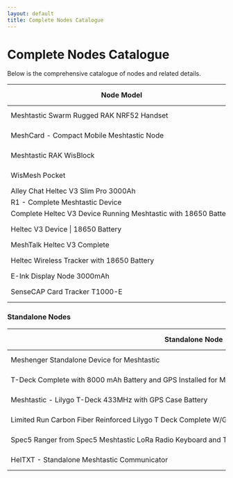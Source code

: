 ```yaml
---
layout: default
title: Complete Nodes Catalogue
---
```


# Complete Nodes Catalogue

Below is the comprehensive catalogue of nodes and related details.

<table>
  <thead>
    <tr>
      <th style="white-space: nowrap;">Node Model</th>
      <th>Fits in Pocket</th>
      <th>MCU</th>
      <th>Battery</th>
      <th>Antenna</th>
      <th>Case Material</th>
      <th>Power Switch</th>
      <th>GPS</th>
      <th>Canned Interface</th>
      <th>Weatherproof</th>
      <th>Approximate Runtime</th>
      <th>Price</th>
      <th>Link</th>
    </tr>
  </thead>
  <tbody>
    <tr>
      <td style="white-space: nowrap;">Meshtastic Swarm Rugged RAK NRF52 Handset</td>
      <td>Yes</td>
      <td>nRF</td>
      <td style="background-color: green;">2000mAh</td>
      <td style="background-color: green;">Gizont</td>
      <td style="background-color: green;">Injection Mold</td>
      <td style="background-color: green;">Yes</td>
      <td>GPS/No switch</td>
      <td>None</td>
      <td style="background-color: green;">Yes</td>
      <td>64Hrs</td>
      <td>159.99</td>
      <td><a href="https://www.etsy.com/listing/1599932153/meshtastic-swarm-rugged-rak-nrf52">Link</a></td>
    </tr>
    <tr>
      <td style="white-space: nowrap;">MeshCard - Compact Mobile Meshtastic Node</td>
      <td>Yes</td>
      <td>nRF</td>
      <td>1100mAh</td>
      <td>Gizont</td>
      <td>Aluminum</td>
      <td>Yes</td>
      <td>GPS/with Switch</td>
      <td>None</td>
      <td>No</td>
      <td>154Hrs</td>
      <td>123.2</td>
      <td><a href="https://www.etsy.com/listing/1736071130/meshcard-compact-mobile-meshtastic-node">Link</a></td>
    </tr>
    <tr>
      <td style="white-space: nowrap;">Meshtastic RAK WisBlock</td>
      <td>Yes</td>
      <td>nRF</td>
      <td>2000mAh</td>
      <td>Stock</td>
      <td>ABS / PA6-CF</td>
      <td>None</td>
      <td>None</td>
      <td>None</td>
      <td>No</td>
      <td>307Hrs</td>
      <td>105</td>
      <td><a href="https://www.etsy.com/listing/1725982705/complete-meshtastic-rak-wisblock-device">Link</a></td>
    </tr>
    <tr>
      <td style="white-space: nowrap;">WisMesh Pocket</td>
      <td>Yes</td>
      <td>nRF</td>
      <td>3200 mAh</td>
      <td>Stock</td>
      <td>PLA</td>
      <td>Yes</td>
      <td>GPS/No switch</td>
      <td>None</td>
      <td>No</td>
      <td>96Hrs</td>
      <td>89.97</td>
      <td><a href="https://store.rokland.com/products/wismesh-pocket">Link</a></td>
    </tr>
    <tr>
      <td style="white-space: nowrap;">Alley Chat Heltec V3 Slim Pro 3000Ah</td>
      <td>Yes</td>
      <td>ESP32</td>
      <td>3000mAh</td>
      <td>Gizont</td>
      <td>PLA+</td>
      <td>None</td>
      <td>None</td>
      <td>None</td>
      <td>No</td>
      <td>30Hrs</td>
      <td>79.99</td>
      <td><a href="https://www.etsy.com/listing/1733573998/heltec-v3-complete-running-meshtastic">Link</a></td>
    </tr>
    <tr>
      <td style="white-space: nowrap;">R1 - Complete Meshtastic Device</td>
      <td>Yes</td>
      <td>nRF</td>
      <td>1800mAh</td>
      <td>Stock</td>
      <td>PLA CF</td>
      <td>None</td>
      <td>None</td>
      <td>None</td>
      <td>No</td>
      <td>300Hrs</td>
      <td>79</td>
      <td><a href="https://www.etsy.com/listing/1801743857/r1-complete-meshtastic-device-powered-by">Link</a></td>
    </tr>
    <tr>
      <td style="white-space: nowrap;">Complete Heltec V3 Device Running Meshtastic with 18650 Battery</td>
      <td>Yes</td>
      <td>ESP32</td>
      <td>3000mAh</td>
      <td>Gizont</td>
      <td>PETG</td>
      <td>None</td>
      <td>None</td>
      <td>None</td>
      <td>No</td>
      <td>30Hrs</td>
      <td>72.51</td>
      <td><a href="https://www.etsy.com/listing/1726331968/complete-heltec-v3-device-running">Link</a></td>
    </tr>
    <tr>
      <td style="white-space: nowrap;">Heltec V3 Device | 18650 Battery</td>
      <td>Yes</td>
      <td>ESP32</td>
      <td>3350mAh</td>
      <td>Stock</td>
      <td>ABS / PA6-CF</td>
      <td>None</td>
      <td>None</td>
      <td>None</td>
      <td>No</td>
      <td>34Hrs</td>
      <td>70</td>
      <td><a href="https://www.etsy.com/listing/1726354799/complete-meshtastic-heltec-v3-device">Link</a></td>
    </tr>
    <tr>
      <td style="white-space: nowrap;">MeshTalk Heltec V3 Complete</td>
      <td>Yes</td>
      <td>ESP32</td>
      <td>3000mAh</td>
      <td>5dBi</td>
      <td>PETG</td>
      <td>None</td>
      <td>None</td>
      <td>None</td>
      <td>No</td>
      <td>30Hrs</td>
      <td>67.49</td>
      <td><a href="https://www.etsy.com/listing/1756582234/meshtalk-heltec-v3-complete-device">Link</a></td>
    </tr>
    <tr>
      <td style="white-space: nowrap;">Heltec Wireless Tracker with 18650 Battery</td>
      <td>Yes</td>
      <td>ESP32</td>
      <td>3000mAh</td>
      <td>Gizont</td>
      <td>PETG</td>
      <td>None</td>
      <td>GPS/No switch</td>
      <td>None</td>
      <td>No</td>
      <td>19Hrs</td>
      <td>60.51</td>
      <td><a href="https://www.etsy.com/listing/1757243131/complete-heltec-wireless-tracker-with">Link</a></td>
    </tr>
    <tr>
      <td style="white-space: nowrap;">E-Ink Display Node 3000mAh</td>
      <td>Yes</td>
      <td>ESP32</td>
      <td>3000mAh</td>
      <td>Stock</td>
      <td>PLA+</td>
      <td>None</td>
      <td>None</td>
      <td>None</td>
      <td>No</td>
      <td>95Hrs</td>
      <td>55</td>
      <td><a href="https://www.tindie.com/products/harukitoreda/e-ink-display-meshtastic-node-3000mah-complete/">Link</a></td>
    </tr>
    <tr>
      <td style="white-space: nowrap;">SenseCAP Card Tracker T1000-E</td>
      <td>Yes</td>
      <td>nRF</td>
      <td>700mAh</td>
      <td>Stock</td>
      <td>Injection Mold</td>
      <td>None</td>
      <td>GPS/No switch</td>
      <td>None</td>
      <td>Yes</td>
      <td>48Hrs</td>
      <td>39.9</td>
      <td><a href="https://www.seeedstudio.com/SenseCAP-Card-Tracker-T1000-E-for-Meshtastic-p-5913.html">Link</a></td>
    </tr>
  </tbody>
</table>

### Standalone Nodes

<table>
  <thead>
    <tr>
      <th style="white-space: nowrap;">Standalone Node</th>
      <th>Keyboard Handheld</th>
      <th>MCU</th>
      <th>Battery</th>
      <th>Antenna</th>
      <th>Case Material</th>
      <th>Power Switch</th>
      <th>GPS</th>
      <th>Sensor</th>
      <th>Buzzer</th>
      <th>Approximate Runtime</th>
      <th>Price</th>
      <th>Link</th>
    </tr>
  </thead>
  <tbody>
    <tr>
      <td style="white-space: nowrap;">Meshenger Standalone Device for Meshtastic</td>
      <td>Cardkb</td>
      <td>nRF</td>
      <td>4000mAh</td>
      <td>Gizont</td>
      <td>ASA</td>
      <td>Yes</td>
      <td>GPS/No switch</td>
      <td>None</td>
      <td>Yes</td>
      <td>312 Hrs</td>
      <td>250</td>
      <td><a href="https://www.etsy.com/listing/1390142667/meshenger-standalone-device-for">Link</a></td>
    </tr>
    <tr>
      <td style="white-space: nowrap;">T-Deck Complete with 8000 mAh Battery and GPS Installed for Meshtastic</td>
      <td>Blackberry</td>
      <td>ESP32</td>
      <td>8000mAh</td>
      <td>Stock</td>
      <td>PLA</td>
      <td>Yes</td>
      <td>GPS/with Switch</td>
      <td>None</td>
      <td>Yes</td>
      <td>76Hrs</td>
      <td>205</td>
      <td><a href="https://www.etsy.com/listing/1740148840/t-deck-complete-with-8000-mah-battery">Link</a></td>
    </tr>
    <tr>
      <td style="white-space: nowrap;">Meshtastic - Lilygo T-Deck 433MHz with GPS Case Battery</td>
      <td>Blackberry</td>
      <td>ESP32</td>
      <td>6000mAh</td>
      <td>3dBi</td>
      <td>PLA+</td>
      <td>Yes</td>
      <td>GPS/No switch</td>
      <td>None</td>
      <td>Yes</td>
      <td>14Hrs</td>
      <td>216.82</td>
      <td><a href="https://www.etsy.com/listing/1768715019/meshtastic-lilygo-t-deck-with-gps-case">Link</a></td>
    </tr>
    <tr>
      <td style="white-space: nowrap;">Limited Run Carbon Fiber Reinforced Lilygo T Deck Complete W/GPS, Speaker and 8,000mAh Battery</td>
      <td>Blackberry</td>
      <td>ESP32</td>
      <td>8000mAh</td>
      <td>3dBi</td>
      <td>PETG</td>
      <td>Yes</td>
      <td>GPS/No switch</td>
      <td>None</td>
      <td>Yes</td>
      <td>19Hrs</td>
      <td>185.4</td>
      <td><a href="https://www.etsy.com/listing/1801509135/limited-run-carbon-fiber-rienforced">Link</a></td>
    </tr>
    <tr>
      <td style="white-space: nowrap;">Spec5 Ranger from Spec5 Meshtastic LoRa Radio Keyboard and Touch-Screen Inputs with a Notification Ringer</td>
      <td>Blackberry</td>
      <td>ESP32</td>
      <td>3300mAh</td>
      <td>Unknown</td>
      <td>PETG</td>
      <td>Yes</td>
      <td>GPS/No switch</td>
      <td>None</td>
      <td>Yes</td>
      <td>8Hrs</td>
      <td>179.99</td>
      <td><a href="https://www.etsy.com/listing/1727452694/spec5-ranger-from-spec5-meshtastic-lora">Link</a></td>
    </tr>
    <tr>
      <td style="white-space: nowrap;">HelTXT - Standalone Meshtastic Communicator</td>
      <td>Cardkb</td>
      <td>ESP32</td>
      <td>4000mAh</td>
      <td>Stock</td>
      <td>PLA+</td>
      <td>Yes</td>
      <td>GPS/with mosfet</td>
      <td>BME680</td>
      <td>Yes</td>
      <td>168Hrs</td>
      <td>115</td>
      <td><a href="https://www.tindie.com/products/harukitoreda/heltxt-standalone-meshtastic-communicator/">Link</a></td>
    </tr>
  </tbody>
</table>
